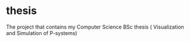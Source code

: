 # thesis

The project that contains my Computer Science BSc thesis ( Visualization and Simulation of P-systems)
